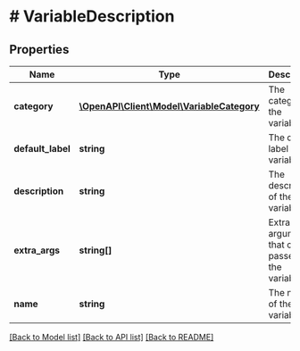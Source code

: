 # # VariableDescription

## Properties

Name | Type | Description | Notes
------------ | ------------- | ------------- | -------------
**category** | [**\OpenAPI\Client\Model\VariableCategory**](VariableCategory.md) | The category of the variable. |
**default_label** | **string** | The default label for the variable. | [optional]
**description** | **string** | The description of the variable. |
**extra_args** | **string[]** | Extra arguments that can be passed to the variable. |
**name** | **string** | The name of the variable. |

[[Back to Model list]](../../README.md#models) [[Back to API list]](../../README.md#endpoints) [[Back to README]](../../README.md)
